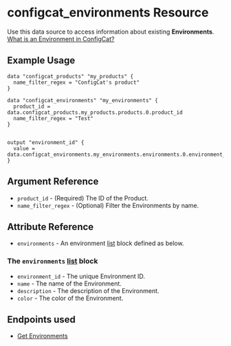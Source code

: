 # configcat_environments Resource

Use this data source to access information about existing **Environments**. [What is an Environment in ConfigCat?](https://configcat.com/docs/main-concepts)

## Example Usage

```hcl
data "configcat_products" "my_products" {
  name_filter_regex = "ConfigCat's product"
}

data "configcat_environments" "my_environments" {
  product_id = data.configcat_products.my_products.products.0.product_id
  name_filter_regex = "Test"
}


output "environment_id" {
  value = data.configcat_environments.my_environments.environments.0.environment_id
}
```

## Argument Reference

* `product_id` - (Required) The ID of the Product.
* `name_filter_regex` - (Optional) Filter the Environments by name.

## Attribute Reference

* `environments` - An environment [list](https://www.terraform.io/docs/configuration/types.html#list-) block defined as below.

### The `environments` [list](https://www.terraform.io/docs/configuration/types.html#list-) block

* `environment_id` - The unique Environment ID.
* `name` - The name of the Environment.
* `description` - The description of the Environment.
* `color` - The color of the Environment.

## Endpoints used
- [Get Environments](https://api.configcat.com/docs/index.html#operation/get-environments)
